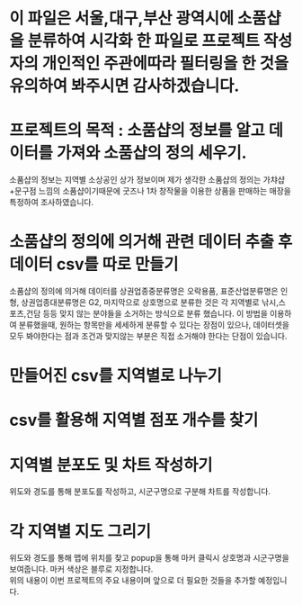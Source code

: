 # 이 파일은 서울,대구,부산 광역시에 소품샵을 분류하여 시각화 한 파일로 프로젝트 작성자의 개인적인 주관에따라 필터링을 한 것을 유의하여 봐주시면 감사하겠습니다.
# 프로젝트의 목적 : 소품샵의 정보를 알고 데이터를 가져와 소품샵의 정의 세우기.<br>
소품샵의 정보는 지역별 소상공인 상가 정보이며 제가 생각한 소품샵의 정의는 가챠샵+문구점 느낌의 소품샵이기때문에 굿즈나 1차 창작물을 이용한 상품을 판매하는 매장을 특정하여 조사하였습니다.<br>
# 소품샵의 정의에 의거해 관련 데이터 추출 후 데이터 csv를 따로 만들기<br>
소품샵의 정의에 의거해 데이터를 상권업종중분류명은 오락용품, 표준산업분류명은 인형, 상권업종대분류명은 G2, 마지막으로 상호명으로 분류한 것은 각 지역별로 낚시,스포츠,건담 등등 맞지 않는 분야들을 소거하는 방식으로 분류 했습니다. 이 방법을 이용하여 분류했을때, 원하는 항목만을 세세하게 분류할 수 있다는 장점이 있으나, 데이터셋을 모두 봐야한다는 점과 조건과 맞지않는 부분은 직접 소거해야 한다는 단점이 있습니다.<br>
# 만들어진 csv를 지역별로 나누기 <br>
# csv를 활용해 지역별 점포 개수를 찾기 <br>
# 지역별 분포도 및 차트 작성하기 <br>
위도와 경도를 통해 분포도를 작성하고, 시군구명으로 구분해 차트를 작성합니다.
# 각 지역별 지도 그리기 <br>
위도와 경도를 통해 맵에 위치를 찾고 popup을 통해 마커 클릭시 상호명과 시군구명을 보여줍니다. 마커 색상은 블루로 지정합니다.<br>
위의 내용이 이번 프로젝트의 주요 내용이며 앞으로 더 필요한 것들을 추가할 예정입니다. 
<br>
